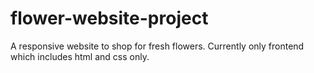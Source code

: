 # flower-website-project
A responsive website to shop for fresh flowers. Currently only frontend which includes html and css only.
